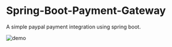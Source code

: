# Spring-Boot-Payment-Gateway

A simple paypal payment integration using spring boot. 

![demo](https://github.com/Nuralam51/Spring-Boot-Payment-Gateway/blob/e7b0f175ae2f9385e8b6fed61ae5f1e12fccc315/src/main/resources/static/demo.png)
